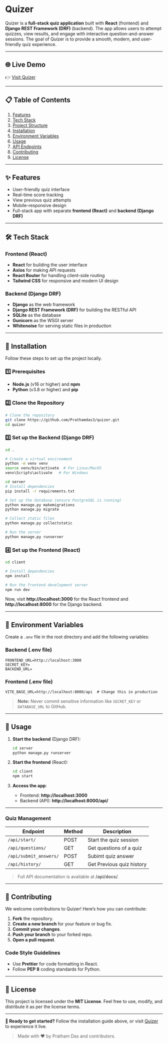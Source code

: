 # Quizer

Quizer is a **full-stack quiz application** built with **React** (frontend) and **Django REST Framework (DRF)** (backend). The app allows users to attempt quizzes, view results, and engage with interactive question-and-answer sessions. The goal of Quizer is to provide a smooth, modern, and user-friendly quiz experience.

---

## **🌐 Live Demo**
👉 [Visit Quizer](https://quizer-eight.vercel.app/)

---

## **📋 Table of Contents**
1. [Features](#features)
2. [Tech Stack](#tech-stack)
3. [Project Structure](#project-structure)
4. [Installation](#installation)
5. [Environment Variables](#environment-variables)
6. [Usage](#usage)
7. [API Endpoints](#api-endpoints)
8. [Contributing](#contributing)
9. [License](#license)

---

## **✨ Features**

- User-friendly quiz interface
- Real-time score tracking
- View previous quiz attempts
- Mobile-responsive design
- Full-stack app with separate **frontend (React)** and **backend (Django DRF)**

---

## **🛠️ Tech Stack**

### **Frontend (React)**
- **React** for building the user interface
- **Axios** for making API requests
- **React Router** for handling client-side routing
- **Tailwind CSS** for responsive and modern UI design

### **Backend (Django DRF)**
- **Django** as the web framework
- **Django REST Framework (DRF)** for building the RESTful API
- **SQLite** as the database
- **Gunicorn** as the WSGI server
- **Whitenoise** for serving static files in production

---



## **🚀 Installation**

Follow these steps to set up the project locally.

### **1️⃣ Prerequisites**
- **Node.js** (v16 or higher) and **npm**
- **Python** (v3.8 or higher) and **pip**


### **2️⃣ Clone the Repository**
```bash
# Clone the repository
git clone https://github.com/Prathamdas3/quizer.git
cd quizer
```

### **3️⃣ Set up the Backend (Django DRF)**
```bash
cd .

# Create a virtual environment
python -m venv venv
source venv/bin/activate  # For Linux/MacOS
venv\Scripts\activate   # For Windows

cd server
# Install dependencies
pip install -r requirements.txt

# Set up the database (ensure PostgreSQL is running)
python manage.py makemigrations
python manage.py migrate

# Collect static files
python manage.py collectstatic

# Run the server
python manage.py runserver
```

### **4️⃣ Set up the Frontend (React)**
```bash
cd client

# Install dependencies
npm install

# Run the frontend development server
npm run dev
```

Now, visit **http://localhost:3000** for the React frontend and **http://localhost:8000** for the Django backend.

---

## **🔐 Environment Variables**

Create a `.env` file in the root directory and add the following variables:

### **Backend (.env file)**
```
FRONTEND_URL=http://localhost:3000
SECRET_KEY=
BACKEND_URL=
```

### **Frontend (.env file)**
```
VITE_BASE_URL=http://localhost:8000/api  # Change this in production
```

> **Note:** Never commit sensitive information like `SECRET_KEY` or `DATABASE_URL` to GitHub.

---

## **📘 Usage**

1. **Start the backend** (Django DRF):
   ```bash
   cd server
   python manage.py runserver
   ```

2. **Start the frontend** (React):
   ```bash
   cd client
   npm start
   ```

3. **Access the app**:
   - Frontend: **http://localhost:3000**
   - Backend (API): **http://localhost:8000/api/**

---



### **Quiz Management**
| Endpoint               | Method | Description               |
| ---------------------- | ------ | ------------------------- |
| `/api/start/`          | POST   | Start the quiz session    |
| `/api/questions/`      | GET    | Get questions of a quiz   |
| `/api/submit_answers/` | POST   | Subimt quiz answer        |
| `/api/history/`        | GET    | Get Previous quiz history |

> Full API documentation is available at **/api/docs/**.

---

## **🤝 Contributing**

We welcome contributions to Quizer! Here’s how you can contribute:

1. **Fork** the repository.
2. **Create a new branch** for your feature or bug fix.
3. **Commit your changes**.
4. **Push your branch** to your forked repo.
5. **Open a pull request**.

### **Code Style Guidelines**
- Use **Prettier** for code formatting in React.
- Follow **PEP 8** coding standards for Python.

---

## **📄 License**

This project is licensed under the **MIT License**. Feel free to use, modify, and distribute it as per the license terms.

---

**🚀 Ready to get started?** Follow the installation guide above, or visit [Quizer](https://quizer-eight.vercel.app/) to experience it live.

> Made with ❤️ by Pratham Das and contributors.

